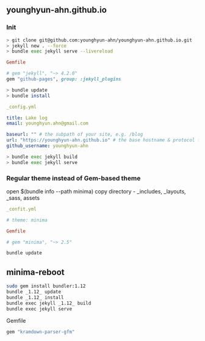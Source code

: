 ## younghyun-ahn.github.io

### Init
```bash
> git clone git@github.com:younghyun-ahn/younghyun-ahn.github.io.git
> jekyll new . --force
> bundle exec jekyll serve --livereload
```

```ruby
Gemfile

# gem "jekyll", "~> 4.2.0"
gem "github-pages", group: :jekyll_plugins 
```

```bash
> bundle update
> bundle install
```

```yml
_config.yml

title: Lake log
email: younghyun.ahn@gmail.com

baseurl: "" # the subpath of your site, e.g. /blog
url: "https://younghyun-ahn.github.io" # the base hostname & protocol for your site, e.g. http://example.com
github_username: younghyun-ahn
```

```bash
> bundle exec jekyll build
> bundle exec jekyll serve
```

### Regular theme instead of Gem-based theme
open $(bundle info --path minima)
copy directory - _includes, _layouts, _sass, assets

```yml
_confit.yml

# theme: minima
```


```ruby
Gemfile

# gem "minima", "~> 2.5"
```

```bash
bundle update
```


## minima-reboot

```bash
sudo gem install bundler:1.12
bundle _1.12_ update
bundle _1.12_ install
bundle exec jekyll _1.12_ build
bundle exec jekyll serve
```

Gemfile
```ruby
gem "kramdown-parser-gfm"
```